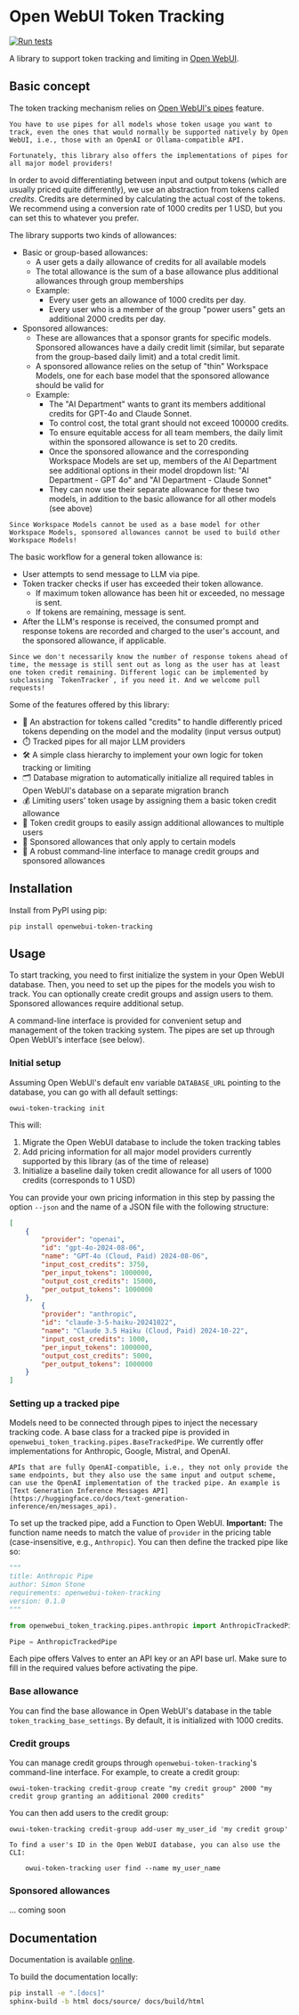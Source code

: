 # Open WebUI Token Tracking

[![Run tests](https://github.com/dartmouth/openwebui-token-tracking/actions/workflows/pytest.yml/badge.svg)](https://github.com/dartmouth/openwebui-token-tracking/actions/workflows/pytest.yml)

A library to support token tracking and limiting in [Open WebUI](https://openwebui.com/).


## Basic concept

The token tracking mechanism relies on [Open WebUI's pipes](https://docs.openwebui.com/pipelines/pipes/) feature.


```{warning}
You have to use pipes for all models whose token usage you want to track, even the ones that would normally be supported natively by Open WebUI, i.e., those with an OpenAI or Ollama-compatible API.

Fortunately, this library also offers the implementations of pipes for all major model providers!
```

In order to avoid differentiating between input and output tokens (which are usually priced quite differently), we use an abstraction from tokens called _credits_. Credits are determined by calculating the actual cost of the tokens. We recommend using a conversion rate of 1000 credits per 1 USD, but you can set this to whatever you prefer.

The library supports two kinds of allowances:

- Basic or group-based allowances:
  - A user gets a daily allowance of credits for all available models
  - The total allowance is the sum of a base allowance plus additional allowances through group memberships
  - Example:
    - Every user gets an allowance of 1000 credits per day.
    - Every user who is a member of the group "power users" gets an additional 2000 credits per day.
- Sponsored allowances:
  - These are allowances that a sponsor grants for specific models. Sponsored allowances have a daily credit limit (similar, but separate from the group-based daily limit) and a total credit limit.
  - A sponsored allowance relies on the setup of "thin" Workspace Models, one for each base model that the sponsored allowance should be valid for
  - Example:
    - The "AI Department" wants to grant its members additional credits for GPT-4o and Claude Sonnet.
    - To control cost, the total grant should not exceed 100000 credits.
    - To ensure equitable access for all team members, the daily limit within the sponsored allowance is set to 20 credits.
    - Once the sponsored allowance and the corresponding Workspace Models are set up, members of the AI Department see additional options in their model dropdown list: "AI Department - GPT 4o" and "AI Department - Claude Sonnet"
    - They can now use their separate allowance for these two models, in addition to the basic allowance for all other models (see above)

```{warning}
Since Workspace Models cannot be used as a base model for other Workspace Models, sponsored allowances cannot be used to build other Workspace Models!
```

The basic workflow for a general token allowance is:

- User attempts to send message to LLM via pipe.
- Token tracker checks if user has exceeded their token allowance.
  - If maximum token allowance has been hit or exceeded, no message is sent.
  - If tokens are remaining, message is sent.
- After the LLM's response is received, the consumed prompt and response tokens are recorded and charged to the user's account, and the sponsored allowance, if applicable.


```{hint}
Since we don't necessarily know the number of response tokens ahead of time, the message is still sent out as long as the user has at least one token credit remaining. Different logic can be implemented by subclassing `TokenTracker`, if you need it. And we welcome pull requests!
```

Some of the features offered by this library:

- 💸 An abstraction for tokens called "credits" to handle differently priced tokens depending on the model and the modality (input versus output)
- ⏱️ Tracked pipes for all major LLM providers
- 🛠️ A simple class hierarchy to implement your own logic for token tracking or limiting
- 🗂️ Database migration to automatically initialize all required tables in Open WebUI's database on a separate migration branch
- 💰 Limiting users' token usage by assigning them a basic token credit allowance
- 🏦 Token credit groups to easily assign additional allowances to multiple users
- 🎁 Sponsored allowances that only apply to certain models
- 🚀 A robust command-line interface to manage credit groups and sponsored allowances


## Installation

Install from PyPI using pip:

```
pip install openwebui-token-tracking
```

## Usage

To start tracking, you need to first initialize the system in your Open WebUI database. Then, you need to set up the pipes for the models you wish to track.
You can optionally create credit groups and assign users to them. Sponsored allowances require additional setup.

A command-line interface  is provided for convenient setup and management of the token tracking system. The pipes are set up through Open WebUI's interface (see below).

### Initial setup

Assuming Open WebUI's default env variable `DATABASE_URL` pointing to the database, you can go with all default settings:

```
owui-token-tracking init
```

This will:

1. Migrate the Open WebUI database to include the token tracking tables
2. Add pricing information for all major model providers currently supported by this library (as of the time of release)
3. Initialize a baseline daily token credit allowance for all users of 1000 credits (corresponds to 1 USD)

You can provide your own pricing information in this step by passing the option `--json` and the name of a JSON file with the following structure:

```json
[
    {
        "provider": "openai",
        "id": "gpt-4o-2024-08-06",
        "name": "GPT-4o (Cloud, Paid) 2024-08-06",
        "input_cost_credits": 3750,
        "per_input_tokens": 1000000,
        "output_cost_credits": 15000,
        "per_output_tokens": 1000000
    },
        {
        "provider": "anthropic",
        "id": "claude-3-5-haiku-20241022",
        "name": "Claude 3.5 Haiku (Cloud, Paid) 2024-10-22",
        "input_cost_credits": 1000,
        "per_input_tokens": 1000000,
        "output_cost_credits": 5000,
        "per_output_tokens": 1000000
    }
]
```


### Setting up a tracked pipe

Models need to be connected through pipes to inject the necessary tracking code. A base class for a tracked pipe is provided in `openwebui_token_tracking.pipes.BaseTrackedPipe`. We currently offer implementations for Anthropic, Google, Mistral, and OpenAI.

```{hint}
APIs that are fully OpenAI-compatible, i.e., they not only provide the same endpoints, but they also use the same input and output scheme, can use the OpenAI implementation of the tracked pipe. An example is [Text Generation Inference Messages API](https://huggingface.co/docs/text-generation-inference/en/messages_api).
```

To set up the tracked pipe, add a Function to Open WebUI. **Important:** The function name needs to match the value of `provider` in the pricing table (case-insensitive, e.g., `Anthropic`). You can then define the tracked pipe like so:

```python
"""
title: Anthropic Pipe
author: Simon Stone
requirements: openwebui-token-tracking
version: 0.1.0
"""

from openwebui_token_tracking.pipes.anthropic import AnthropicTrackedPipe

Pipe = AnthropicTrackedPipe

```

Each pipe offers Valves to enter an API key or an API base url. Make sure to fill in the required values before activating the pipe.

### Base allowance

You can find the base allowance in Open WebUI's database in the table `token_tracking_base_settings`. By default, it is initialized with 1000 credits.

### Credit groups

You can manage credit groups through `openwebui-token-tracking`'s command-line interface. For example, to create a credit group:

```
owui-token-tracking credit-group create "my credit group" 2000 "my credit group granting an additional 2000 credits"
```

You can then add users to the credit group:

```
owui-token-tracking credit-group add-user my_user_id 'my credit group'
```

```{hint}
To find a user's ID in the Open WebUI database, you can also use the CLI:

    owui-token-tracking user find --name my_user_name

```


### Sponsored allowances
... coming soon


## Documentation

Documentation is available [online](https://dartmouth.github.io/openwebui-token-tracking/).

To build the documentation locally:

```bash
pip install -e ".[docs]"
sphinx-build -b html docs/source/ docs/build/html
```